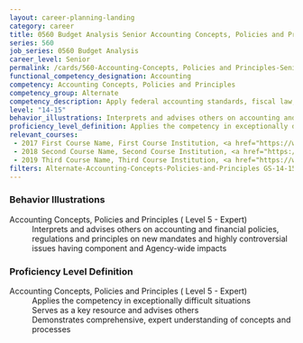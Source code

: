 ```yaml
---
layout: career-planning-landing
category: career
title: 0560 Budget Analysis Senior Accounting Concepts, Policies and Principles
series: 560
job_series: 0560 Budget Analysis
career_level: Senior
permalink: /cards/560-Accounting-Concepts, Policies and Principles-Senior
functional_competency_designation: Accounting
competency: Accounting Concepts, Policies and Principles
competency_group: Alternate
competency_description: Apply federal accounting standards, fiscal law, policies, regulations, principles, standards, internal controls and procedures to financial management activities
level: "14-15"
behavior_illustrations: Interprets and advises others on accounting and financial policies, regulations and principles on new mandates and highly controversial issues having component and Agency-wide impacts
proficiency_level_definition: Applies the competency in exceptionally difficult situations ? Serves as a key resource and advises others ? Demonstrates comprehensive, expert understanding of concepts and processes
relevant_courses: 
 - 2017 First Course Name, First Course Institution, <a href="https://www.cfo.gov">www.cfo.gov</a>
 - 2018 Second Course Name, Second Course Institution, <a href="https://www.cfo.gov">www.cfo.gov</a>
 - 2019 Third Course Name, Third Course Institution, <a href="https://www.cfo.gov">www.cfo.gov</a>
filters: Alternate-Accounting-Concepts-Policies-and-Principles GS-14-15 series-0560
---
```


<div class="desktop:grid-col-6 margin-y-205">
  <div class="border-top-05 bg-white padding-2 shadow-5 height-full members-hover border-1px border-gray-30 border-top-orange radius-lg">
    <h3>Behavior Illustrations</h3>
    <dl class="text-base"><dt>Accounting Concepts, Policies and Principles ( Level 5 - Expert)</dt><dd>Interprets and advises others on accounting and financial policies, regulations and principles on new mandates and highly controversial issues having component and Agency-wide impacts</dd></dl>
  </div>
</div>
<div class="desktop:grid-col-6 margin-y-205">
  <div class="border-top-05 bg-white padding-2 shadow-5 height-full members-hover border-1px border-gray-30 border-top-orange radius-lg">
    <h3>Proficiency Level Definition</h3>
    <dl class="text-base"><dt>Accounting Concepts, Policies and Principles ( Level 5 - Expert)</dt><dd>Applies the competency in exceptionally difficult situations </dd><dd> Serves as a key resource and advises others </dd><dd> Demonstrates comprehensive, expert understanding of concepts and processes</dd></dl>
  </div>
</div>